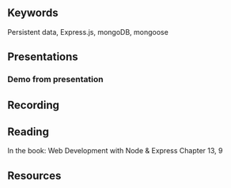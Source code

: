 ## Keywords
Persistent data, Express.js, mongoDB, mongoose

## Presentations



### Demo from presentation


## Recording


## Reading
In the book: Web Development with Node & Express
Chapter 13, 9

## Resources
